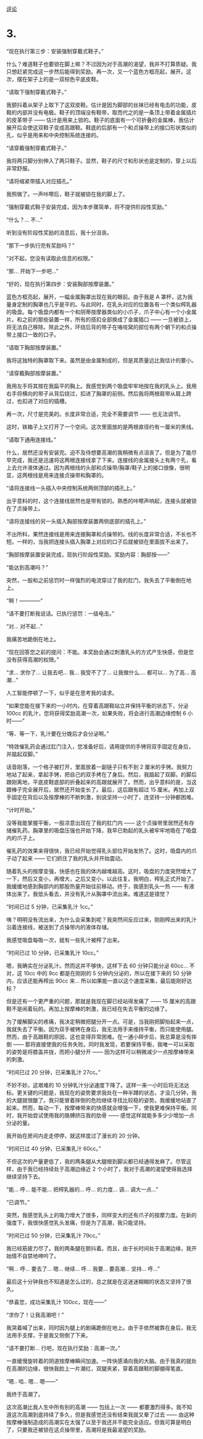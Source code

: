[评论](https://github.com/SCLeoX/Wearable-Technology/issues/10)

# 3.
“现在执行第三步：安装强制穿戴式鞋子。”

什么？难道鞋子也要锁在脚上嘛？不过因为对于高潮的渴望，我并不打算质疑。我只想赶紧完成这一步然后能得到奖励。再一次，又一个蓝色方框亮起，展开。这次，摆在架子上的是一双棕色平底皮鞋。

“请取下强制穿戴式鞋子。”

我颤抖着从架子上取下了这双皮鞋。估计是因为脚部的丝袜已经有电击的功能，皮鞋的内部并没有电极。鞋子的顶端没有鞋带，取而代之的是一条顶上带着金属插片的皮革带子 —— 估计是用来上锁的。鞋子的底面有一个可折叠的金属棒，我估计展开后会使这双鞋子变成高跟鞋。鞋底的后部有一个和贞操带上的接口形状类似的孔，似乎是用来和中央控制系统连接的。

“请穿戴强制穿戴式鞋子。”

我将两只脚分别伸入了两只鞋子。显然，鞋子的尺寸和形状也是定制的，穿上以后非常舒服。

“请将缩紧带插入对应插孔。”

我照做了。一声咔嚓后，鞋子就被锁在我的脚上了。

“强制穿戴式鞋子安装完成，因为本步骤简单，将不提供阶段性奖励。”

“什么？... 不...”

听到没有阶段性奖励的消息后，我十分沮丧。

“那下一步执行完有奖励吗？”

“对不起，您没有读取此信息的权限。”

“那... 开始下一步吧…”

“好的，现在执行第四步：安装胸部按摩装置。”

蓝色方框亮起，展开，一幅金属胸罩出现在我的眼前。由于我是 A 罩杯，这为我量身定制的胸罩也几乎是平的。与此同时，在乳头对应的位置各有一个类似榨乳器的吸盘。每个吸盘内都有一个和阴蒂按摩器类似的小爪子，爪子中心有一个小金属片。和之前的那些装置一样，所有的搭扣全部换成了金属插口 —— 一旦被锁上，将无法自己移除。除此之外，环绕后背的带子在咯吱窝的部位有两个朝下的和贞操带上接口一致的口子。

“请取下胸部按摩装置。”

我将这独特的胸罩取下来。虽然是由金属制成的，但是其质量远比我估计的要小。

“请穿戴胸部按摩装置。”

我用左手将其按在我扁平的胸上。我感觉到两个吸盘牢牢地按在我的乳头上。我用右手将横向的带子从背后绕过，扣进了胸罩的前侧。然后我将两根肩带从肩上跨过，也扣进了对应的插槽。

再一次，尺寸是完美的。长度非常合适，完全不需要调节 —— 也无法调节。

这时，铁箱子上又打开了一个空间。这次里面放的是两根直径约有一厘米的黑线。

“请取下通用连接线。”

什么，居然还没有安装完。迫不及待想要高潮的我稍微有点沮丧了。但是为了能尽早完成，我还是迅速将这两根连接线拿了下来。连接线的金属接头上有两个孔，看上去允许液体通过。因为两根线的头部和贞操带/胸罩/鞋子上的接口很像，很明显，这两根线是用来连接贞操带和胸罩的。

“请将连接线一头插入中央控制系统两侧顶部的插孔上。”

出乎意料的时，这个连接线居然也是带有锁的。熟悉的咔嚓声响起，连接头就被锁在了贞操带上。

“请将连接线的另一头插入胸部按摩装置两侧底部的插孔上。”

不出所料，果然连接线是用来连接胸罩和贞操带的。线的长度非常合适，不长也不短。一样的，当我把连接头插入胸罩上对应的口子后就被锁在里面拔不出来了。

“胸部按摩装置安装完成，现执行阶段性奖励。奖励内容：胸部按——”

“能达到高潮吗？”

突然，一股和之前惩罚时一样强烈的电流穿过了我的肛门，我失去了平衡倒在地上。

“啊！————”

“请不要打断我说话。已执行惩罚：一级电击。”

“对... 对不起...”

我痛苦地跪倒在地上。

“现在回答您之前的提问：不能。本奖励会通过刺激乳头的方式产生快感，但是您没有获得高潮的权限。”

“求... 求你了... 让我去吧... 我... 我受不了了... 让我做什么.... 都可以... 为了高... 高潮...”

人工智能停顿了一下，似乎是在思考我的请求。

“如果您能在接下来的一小时内，在穿着高跟鞋站立并保持平衡的状态下，分泌 100cc 的乳汁，您将获得奖励高潮一次，如果失败，将会进行高潮边缘控制 6 小时——”

“等、等一下，乳汁要在分娩后才会分泌啊。”

“特效催乳药会通过肛门注入，您准备好后，请用提供的手铐将双手固定在身后，并踮起双脚。”

话音刚落，一个格子被打开，里面放着一副链子只有不到 2 厘米的手铐。我努力地站了起来，拿起手铐，把自己的双手拷在了身后。然后，我踮起了双脚。的脚后跟刚离地，平底皮鞋底部的折叠起来的高跟就展开了。然而，出乎意料的是，当这跟棒子完全展开后，居然还开始变长了。最后，这后跟有超过 15 厘米。再加上双手固定在背后以及按摩棒的不断刺激，别说坚持一小时了，连坚持一分钟都困难。

“计时开始。”

没等我能掌握平衡，一股凉意出现在了我的肛门内 —— 这个贞操带里居然还有存储催乳药。胸罩里的吸盘压强也开始下降，我早已勃起的乳头被牢牢地吸在了吸盘内的爪子上。

催乳药的效果来得很快，我已经开始觉得乳头部位开始发热了。这时，吸盘内的爪子动了起来 —— 它们抓住了我的乳头并开始震动。

随着乳头的按摩变强，快感也在我的体内越堆越高。这时，吸盘的力度突然增大了一下，然后又变小，再增大，之后又变小，以此往复。我明白，榨乳正式开始了。我缓缓地感到胸部内的那股热量开始往前移动。终于，我感到乳头一热 —— 有液体出来了。我低头看去，并没有乳汁从胸罩中流出来。难道这是错觉？

“时间已过 5 分钟，已采集乳汁 1cc。”

咦？明明没有流出来，为什么会采集到呢？我突然间反应过来，刚刚榨出来的乳汁沿着连接线，被送到了贞操带内的液体存储。

我感觉吸盘每吸一次，就有一些乳汁被榨了出来。

“时间已过 10 分钟，已采集乳汁 10cc。”

嗯，我确实在分泌乳汁。然而这并不够快，这样下去 60 分钟只能分泌 60cc… 不对，这 10cc 中的 9cc 都是在刚刚的 5 分钟内分泌的，所以在接下来的 50 分钟内，应该还能再榨出 90cc 来... 所以如果能一直以这个速度采集，最后能刚好达标？

但是还有一个更严重的问题，那就是我现在脚已经站得发痛了 —— 15 厘米的高跟鞋不是闹着玩的。再加上按摩棒的刺激，我已经在失去平衡的边缘了。

为了缓解脚尖的疼痛，我决定稍微把腿分开一点。可是，当我刚把脚抬起来一点，我就失去了平衡。因为双手被铐在身后，我无法用手来维持平衡，而只能使用腿。然而，由于高跟鞋的原因，这也变得异常困难。在一通小碎步后，我总算是没有摔倒 —— 那将直接使我的任务失败。同时我发现，若要保持平衡，我唯一可以采取的姿势是将膝盖并拢，而把小腿分开 —— 因为这样可以稍微减少一点按摩棒带来的刺激。

“时间已过 20 分钟，已采集乳汁 27cc。”

不妙不妙。这艰难的 10 分钟乳汁分泌速度下降了。这样一来一小时后将无法达标。更关键的问题是，我现在的姿势要求我处在一种半蹲的状态，才没几分钟，我的大腿就很酸了。我只能冒着摔倒的危险继续寻找比较稳的姿势。我缓缓地站直了起来。然而，每动一下，按摩棒带来的快感就会增强一下，使我更难保持平衡。同时，我开始尝试使用我的胳膊挤压我的肋骨 —— 感觉这样就能多多少少增加一点分泌的量。

我开始在房间内走走停停，就这样度过了漫长的 20 分钟。

“时间已过 40 分钟，已采集乳汁 60cc。”

不但这次的产量更低了，我的两条腿从大腿根到脚尖都已经通得发麻了。尽管这样，由于我已经持续处于高潮边缘近 2 个小时了，我对于高潮的渴望使得我选择继续坚持下去。

“能... 呼... 能不能... 把榨乳器的... 呼... 的力度... 调... 调大一点...”

“已调节。”

突然，我感觉乳头上的吸力增大了很多，同样变大的还有爪子的按摩力度。在新的强度下，我很快感觉乳头发痛，但是为了高潮，我只能坚持。

“时间已过 50 分钟，已采集乳汁 79cc。”

我已经筋疲力尽了。我的两条腿在颤抖着。而且，由于长时间处于高潮边缘，我开始情不自禁地呻吟了。

“啊... 呼... 要去了... 嗯... 继续... 呼... 我要... 要高潮... 坚持... 呼...”

最后这十分钟我也不知道是怎么过的，总之就是在这迷迷糊糊的状态又坚持了很久。

“恭喜您，成功采集乳汁 100cc，现在——”

“求你了！让我高潮吧！”

我哭着喊了出来，同时因为腿上的剧痛跪倒在地上。由于手依然被靠在身后，我无法用手支撑，于是我又侧倒了下来。

“请不要打断... 行吧，现在执行奖励：高潮一次。”

一直缓慢旋转着的阴道按摩棒瞬间加速。一阵快感涌向我的大脑。由于我真的就处在高潮的边缘，很快我脸上一片潮红，双腿夹紧，穿着高跟鞋的脚绷得笔直。

“嗯.. 哈.. 嗯... 嗯——”

我终于高潮了。

这次高潮比我人生中所有别的高潮 —— 包括上一次 —— 都要激烈得多。我不知道这次高潮到底持续了多久，但是我感觉还没有结束我就又晕了过去 —— 由这种按摩棒强制造成的高潮实在太强了以至于我还并不能完全适应。但我可算是明白了，只要我还被锁在这贞操带里，高潮将是我最渴望的奖励。